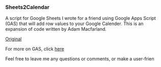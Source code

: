 ### Sheets2Calendar

A script for Google Sheets I wrote for a friend using Google Apps Script (GAS) that will add row values
to your Google Calender. This is an expansion of code written by Adam
Macfarland.

[Original][link]

[link]: http://www.adammcfarland.com/2013/08/09/tutorial-using-google-spreadsheets-to-update-a-google-calendar-our-new-vacation-management-system/

For more on GAS, click [here][google]

[google]: https://developers.google.com/apps-script/

Feel free to leave me any questions or comments, or make a user-frien
